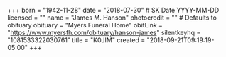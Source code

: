 +++
born = "1942-11-28"
date = "2018-07-30" # SK Date YYYY-MM-DD
licensed = ""
name = "James M. Hanson"
photocredit = "" # Defaults to obituary
obituary = "Myers Funeral Home"
obitLink = "https://www.myersfh.com/obituary/hanson-james"
silentkeyhq = "1081533322030761"
title = "K0JIM"
created = "2018-09-21T09:19:19-05:00"
+++
